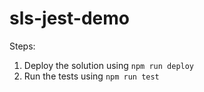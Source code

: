 # sls-jest-demo

Steps:
1. Deploy the solution using `npm run deploy`
2. Run the tests using `npm run test`